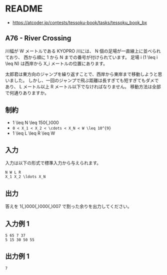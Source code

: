 # README
- <https://atcoder.jp/contests/tessoku-book/tasks/tessoku_book_bx>
## A76 - River Crossing
川幅が W メートルである KYOPRO 川には、
N 個の足場が一直線上に並べられており、
西から順に 1 から N までの番号が付けられています。
足場 i (1 \leq i \leq N) は西岸から X_i メートルの位置にあります。

太郎君は東方向のジャンプを繰り返すことで、西岸から東岸まで移動しようと思いました。
しかし、一回のジャンプで飛ぶ距離は長すぎても短すぎてもダメであり、
L メートル以上 R メートル以下でなければなりません。
移動方法は全部で何通りありますか。
## 制約

* 1 \leq N \leq 150{,}000
* `0 < X_1 < X_2 < \cdots < X_N < W \leq 10^{9}`
* 1 \leq L \leq R \leq W
## 入力
入力は以下の形式で標準入力から与えられます。

```
N W L R
X_1 X_2 \ldots X_N
```
## 出力
答えを 1{,}000{,}000{,}007 で割った余りを出力してください。
## 入力例 1
```
5 65 7 37
5 15 30 50 55
```
## 出力例 1
```
7
```
